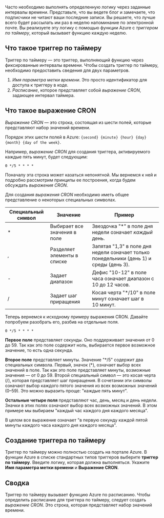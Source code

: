 Часто необходимо выполнять определенную логику через заданные интервалы времени. Представьте, что вы ведете блог и замечаете, что подписчики не читают ваши последние записи. Вы решаете, что лучше всего будет рассылать им раз в неделю напоминание по электронной почте. Вы реализуете эту логику с помощью функции Azure с _триггером по таймеру_, который вызывает функцию каждую неделю.

## <a name="what-is-a-timer-trigger"></a>Что такое триггер по таймеру

Триггер по таймеру — это триггер, выполняющий функцию через фиксированные интервалы времени. Чтобы создать триггер по таймеру, необходимо предоставить сведения для двух параметров. 

1. *Имя параметра метки времени*. Это просто идентификатор для доступа к триггеру в коде. 
2. *Расписание*, которое представляет собой *выражение CRON*, задающее интервал таймера.

## <a name="what-is-a-cron-expression"></a>Что такое выражение CRON

*Выражение CRON* — это строка, состоящая из шести полей, которые представляют набор значений времени.

Порядок этих шести полей в Azure: `{second} {minute} {hour} {day} {month} {day of the week}`.

Например, *выражение CRON* для создания триггера, активируемого каждые пять минут, будет следующим:

```
0 */5 * * * *
```

Поначалу эта строка может казаться непонятной. Мы вернемся к ней и подробно рассмотрим принципы ее построения, когда будем обсуждать *выражения CRON*.

Для создания *выражения CRON* необходимо иметь общее представление о некоторых специальных символах.

| Специальный символ | Значение | Пример |
| ------------- | ------------- | ------------- |
| *      | Выбирает все значения в поле | Звездочка "*" в поле дня недели означает *каждый* день. |
| ,      | Разделяет элементы в списке | Запятая "1,3" в поле дня недели означает только понедельники (день 1) и среды (день 3). |
| -      | Задает диапазон | Дефис "10-12" в поле часа означает диапазон с 10 до 12 часов. |
| /      | Задает шаг приращения | Косая черта "*/10" в поле минут означает шаг в 10 минут. |

Теперь вернемся к исходному примеру выражения CRON. Давайте попробуем разобрать его, разбив на отдельные поля.

```
0 */5 * * * *
```

**Первое поле** представляет секунды. Оно поддерживает значения от 0 до 59. Так как это поле содержит ноль, выбирается первое возможное значение, то есть одна секунда.

**Второе поле** представляет минуты. Значение "*/5" содержит два специальных символа. Первый, значок (\*), означает выбор всех значений в поле. Так как это поле представляет минуты, возможные значения — от 0 до 59. Второй специальный символ — это косая черта (/), которая представляет шаг приращения. В сочетании эти символы означают выбор каждого пятого значения из всех возможных значений (0–59). Это можно выразить проще: "каждые пять минут".

**Остальные четыре поля** представляют час, день, месяц и день недели. Значки в этих полях означают выбор всех возможных значений. В этом примере мы выбираем "каждый час каждого дня каждого месяца".

В целом все выражение означает "в первую секунду каждой пятой минуты каждого часа каждого дня каждого месяца".

## <a name="how-to-create-a-timer-trigger"></a>Создание триггера по таймеру

Триггер по таймеру можно полностью создать на портале Azure. В функции Azure в списке стандартных типов триггеров выберите **триггер по таймеру**. Введите логику, которая должна выполняться. Укажите **Имя параметра метки времени** и **Выражение CRON**.

## <a name="summary"></a>Сводка

Триггер по таймеру вызывает функцию Azure по расписанию. Чтобы определить расписание для триггера по таймеру, следует создать *выражение CRON*. Это строка, которая представляет набор значений времени.

